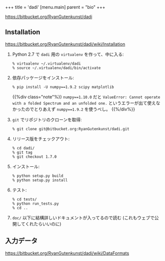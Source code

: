 +++
title = 'dadi'
[menu.main]
  parent = "bio"
+++

<https://bitbucket.org/RyanGutenkunst/dadi>

## Installation

<https://bitbucket.org/RyanGutenkunst/dadi/wiki/Installation>

1.  Python 2.7 で `dadi` 用の `virtualenv` を作って、中に入る:

        % virtualenv ~/.virtualenv/dadi
        % source ~/.virtualenv/dadi/bin/activate

2.  依存パッケージをインストール:

        % pip install -U numpy==1.9.2 scipy matplotlib

    {{%div class="note"%}}
`numpy==1.10.0` だと
`ValueError: Cannot operate with a folded Spectrum and an unfolded one.`
というエラーが出て使えなかったのでとりあえず
`numpy==1.9.2` を使うべし。
    {{%/div%}}

3.  `git` でリポジトリのクローンを取得:

        % git clone git@bitbucket.org:RyanGutenkunst/dadi.git

4.  リリース版をチェックアウト:

        % cd dadi/
        % git tag
        % git checkout 1.7.0

5.  インストール:

        % python setup.py build
        % python setup.py install

6.  テスト:

        % cd tests/
        % python run_tests.py
        % cd ..

7.  `doc/` 以下に結構詳しいドキュメントが入ってるので読む (これもウェブで公開してくれたらいいのに)

## 入力データ

<https://bitbucket.org/RyanGutenkunst/dadi/wiki/DataFormats>
